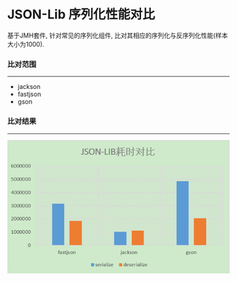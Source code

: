 # JSON-Lib 序列化性能对比

基于JMH套件, 针对常见的序列化组件, 比对其相应的序列化与反序列化性能(样本大小为1000).

### 比对范围

------

- jackson
- fastjson
- gson

### 比对结果

------

![avatar](./result.png)